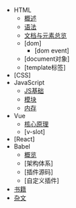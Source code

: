 - HTML
  - [概述](./docs/html/html_summary.md)
  - [语法](./docs/html/html_syntax.md)
  - [文档与元素总览](./docs/html/html_element.md)
  - [dom]
    - [dom event]
  - [document对象]
  - [template标签]
- [CSS]
- JavaScript
  - [JS基础](./docs/javascript/base.md)
  - [模块](./docs/javascript/module.md)
  - [内存](./docs/javascript/memory.md)
- Vue
  - [核心原理](./docs/vue/core.md)
  - [v-slot]
- [React]
- Babel
  - [概览](./docs/babel/babel_summary.md)
  - [架构体系]
  - [插件源码]
  - [自定义插件]
- [书籍](./docs/books.md)
- [杂文](./docs/essay.md)
